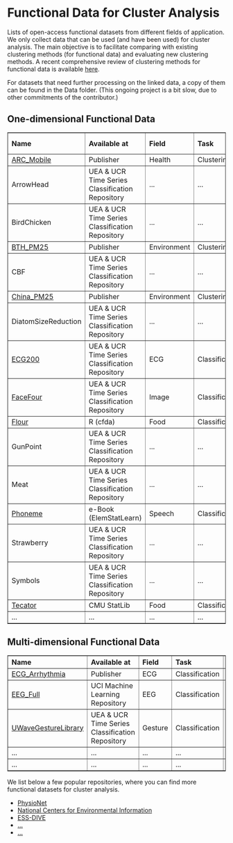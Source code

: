 # Functional Data for Cluster Analysis
 Lists of open-access functional datasets from different fields of application. We only collect data that can be used (and have been used) for cluster analysis. The main objective is to facilitate comparing with existing clustering methods (for functional data) and evaluating new clustering methods. A recent comprehensive review of clustering methods for functional data is available <a href="https://dl.acm.org/doi/full/10.1145/3581789" target="_blank">here</a>.
 
 For datasets that need further processing on the linked data, a copy of them can be found in the Data folder. (This ongoing project is a bit slow, due to other commitments of the contributor.)
 

<h2>One-dimensional Functional Data</h2> 
<table border="1">
  <thead align="left">
    <tr>
      <th>Name</th>
      <th>Available at</th>
      <th>Field</th>
      <th>Task</th>
      <th>Size</th>
      <th>Length</th>
      <th>Missing Value</th>
    </tr>
  </thead>
  <tbody>
    <tr>
      <td><a href="https://doi.org/10.1371/journal.pone.0242197" target="_blank">ARC_Mobile</a></td>
      <td>Publisher</td>
      <td>Health</td>
      <td>Clustering</td>
      <td>125</td>
      <td>30/40</td>
      <td>Yes</td>
    </tr>
    <tr>
      <td>ArrowHead</td>
      <td>UEA & UCR Time Series Classification Repository</td>
      <td>...</td>
      <td>...</td>
      <td>...</td>
      <td>...</td>
      <td>...</td>
    </tr>
    <tr>
      <td>BirdChicken</td>
      <td>UEA & UCR Time Series Classification Repository</td>
      <td>...</td>
      <td>...</td>
      <td>...</td>
      <td>...</td>
      <td>...</td>
    </tr>
    <tr>
      <td><a href="https://doi.org/10.1080/01621459.2020.1764363" target="_blank">BTH_PM25</a></td>
      <td>Publisher</td>
      <td>Environment</td>
      <td>Clustering</td>
      <td>73</td>
      <td>48</td>
      <td>Yes</td>
    </tr>
    <tr>
      <td>CBF</td>
      <td>UEA & UCR Time Series Classification Repository</td>
      <td>...</td>
      <td>...</td>
      <td>...</td>
      <td>...</td>
      <td>...</td>
    </tr>
    <tr>
      <td><a href="https://doi.org/10.1080/01621459.2020.1764363" target="_blank">China_PM25</a></td>
      <td>Publisher</td>
      <td>Environment</td>
      <td>Clustering</td>
      <td>338</td>
      <td>731</td>
      <td>Yes</td>
    </tr>
    <tr>
      <td>DiatomSizeReduction</td>
      <td>UEA & UCR Time Series Classification Repository</td>
      <td>...</td>
      <td>...</td>
      <td>...</td>
      <td>...</td>
      <td>...</td>
    </tr>
    <tr>
      <td><a href="https://www.timeseriesclassification.com/description.php?Dataset=ECG200" target="_blank">ECG200</a></td>
      <td>UEA & UCR Time Series Classification Repository</td>
      <td>ECG</td>
      <td>Classification</td>
      <td>200</td>
      <td>96</td>
      <td>No</td>
    </tr>
    <tr>
      <td><a href="https://www.timeseriesclassification.com/description.php?Dataset=FaceFour" target="_blank">FaceFour</a></td>
      <td>UEA & UCR Time Series Classification Repository</td>
      <td>Image</td>
      <td>Classification</td>
      <td>112</td>
      <td>350</td>
      <td>No</td>
    </tr>
    <tr>
      <td><a href="https://cran.r-project.org/web/packages/cfda/index.html" target="_blank">Flour</a></td>
      <td>R (cfda)</td>
      <td>Food</td>
      <td>Classification</td>
      <td>115</td>
      <td>241</td>
      <td>No</td>
    </tr>
    <tr>
      <td>GunPoint</td>
      <td>UEA & UCR Time Series Classification Repository</td>
      <td>...</td>
      <td>...</td>
      <td>...</td>
      <td>...</td>
      <td>...</td>
    </tr>
    <tr>
      <td>Meat</td>
      <td>UEA & UCR Time Series Classification Repository</td>
      <td>...</td>
      <td>...</td>
      <td>...</td>
      <td>...</td>
      <td>...</td>
    </tr>
    <tr>
      <td><a href="https://hastie.su.domains/ElemStatLearn/" target="_blank">Phoneme</a></td>
      <td>e-Book (ElemStatLearn)</td>
      <td>Speech</td>
      <td>Classification</td>
      <td>4K+</td>
      <td>256</td>
      <td>No</td>
    </tr>
    <tr>
      <td>Strawberry</td>
      <td>UEA & UCR Time Series Classification Repository</td>
      <td>...</td>
      <td>...</td>
      <td>...</td>
      <td>...</td>
      <td>...</td>
    </tr>
    <tr>
      <td>Symbols</td>
      <td>UEA & UCR Time Series Classification Repository</td>
      <td>...</td>
      <td>...</td>
      <td>...</td>
      <td>...</td>
      <td>...</td>
    </tr>
    <tr>
      <td><a href="http://lib.stat.cmu.edu/datasets/tecator" target="_blank">Tecator</a></td>
      <td>CMU StatLib</td>
      <td>Food</td>
      <td>Classification</td>
      <td>240</td>
      <td>100</td>
      <td>No</td>
    </tr>
    <tr>
      <td>...</td>
      <td>...</td>
      <td>...</td>
      <td>...</td>
      <td>...</td>
      <td>...</td>
      <td>...</td>
    </tr>
  </tbody>
</table>




 <h2>Multi-dimensional Functional Data</h2>
 
 <table border="1">
  <thead align="left">
    <tr>
      <th>Name</th>
      <th>Available at</th>
      <th>Field</th>
      <th>Task</th>
      <th>Size</th>
      <th>Length</th>
      <th>Dimension</th>
    </tr>
  </thead>
  <tbody>
      <tr>
      <td><a href="https://www.nature.com/articles/s41597-020-0386-x" target="_blank">ECG_Arrhythmia </a></td>
      <td>Publisher</td>
      <td>ECG</td>
      <td>Classification</td>
      <td>10K+</td>
      <td>5000</td>
      <td>12</td>
    </tr>
    <tr>
      <td><a href="https://archive.ics.uci.edu/ml/datasets/eeg+database" target="_blank">EEG_Full</a></td>
      <td>UCI Machine Learning Repository</td>
      <td>EEG</td>
      <td>Classification</td>
      <td>122</td>
      <td>256</td>
      <td>64</td>
    </tr>
    <tr>
      <td><a href="https://www.timeseriesclassification.com/description.php?Dataset=UWaveGestureLibrary" target="_blank">UWaveGestureLibrary</a></td>
      <td>UEA & UCR Time Series Classification Repository</td>
      <td>Gesture</td>
      <td>Classification</td>
      <td>4K+</td>
      <td>315</td>
      <td>3</td>
    </tr>
    <tr>
      <td>...</td>
      <td>...</td>
      <td>...</td>
      <td>...</td>
      <td>...</td>
      <td>...</td>
      <td>...</td>
    </tr>
    <tr>
      <td>...</td>
      <td>...</td>
      <td>...</td>
      <td>...</td>
      <td>...</td>
      <td>...</td>
      <td>...</td>
    </tr>
  </tbody>
</table>



We list below a few popular repositories, where you can find more functional datasets for cluster analysis.
<ul>
 <li><a href="https://physionet.org/about/database/" target="_blank">PhysioNet</a></li>
 <li><a href="https://www.ncei.noaa.gov/access/search/index" target="_blank">National Centers for Environmental Information</a></li>
 <li><a href="https://ess-dive.lbl.gov/" target="_blank">ESS-DIVE</a></li>
 <li><a href="..." target="_blank">...</a></li>
 <li><a href="..." target="_blank">...</a></li>
</ul>


